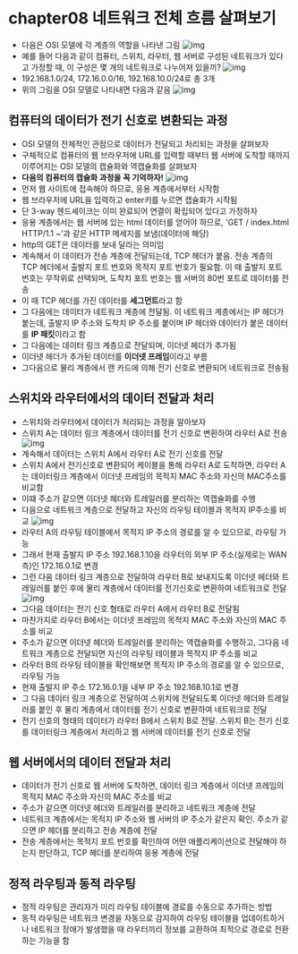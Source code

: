 # chapter08 네트워크 전체 흐름 살펴보기
- 다음은 OSI 모델에 각 계층의 역할을 나타낸 그림
![img](https://github.com/koni114/Network/blob/master/img/network_52.JPG)
- 예를 들어 다음과 같이 컴퓨터, 스위치, 라우터, 웹 서버로 구성된 네트워크가 있다고 가정할 때, 이 구성은 몇 개의 네트워크로 나누어져 있을끼? 
![img](https://github.com/koni114/Network/blob/master/img/network_53.JPG)
- 192.168.1.0/24, 172.16.0.0/16, 192.168.10.0/24로 총 3개
- 위의 그림을 OSI 모델로 나타내면 다음과 같음
![img](https://github.com/koni114/Network/blob/master/img/network_54.JPG)

## 컴퓨터의 데이터가 전기 신호로 변환되는 과정
- OSI 모델의 전체적인 관점으로 데이터가 전달되고 처리되는 과정을 살펴보자
- 구체적으로 컴퓨터의 웹 브라우저에 URL를 입력할 때부터 웹 서버에 도착할 때까지 이루어지는 OSI 모델의 캡슐화와 역캡슐화를 살펴보자
- <b>다음의 컴퓨터의 캡슐화 과정을 꼭 기억하자!</b>
![img](https://github.com/koni114/Network/blob/master/img/network_55.JPG)
- 먼저 웹 사이트에 접속해야 하므로, 응용 계층에서부터 시작함
- 웹 브라우저에 URL을 입력하고 enter키를 누르면 캡슐화가 시작됨
- 단 3-way 헨드셰이크는 이미 완료되어 연결이 확립되어 있다고 가정하자
- 응용 계층에서는 웹 서버에 있는 html 데이터를 얻어야 하므로, 'GET / index.html HTTP/1.1 ~'과 같은 HTTP 메세지를 보냄(데이터에 해당)
- http의 GET은 데이터를 보내 달라는 의미임
- 계속해서 이 데이터가 전송 계층에 전달되는데, TCP 헤더가 붙음. 전송 계층의 TCP 헤더에서 출발지 포트 번호와 목적지 포트 번호가 필요함. 이 때 출발지 포트 번호는 무작위로 선택되며, 도착치 포트 번호는 웹 서버의 80번 포트로 데이터를 전송
- 이 때 TCP 헤더를 가진 데이터를 <b>세그먼트</b>라고 함
- 그 다음에는 데이터가 네트워크 계층에 전달됨. 이 네트워크 계층에서는 IP 헤더가 붙는데, 출발지 IP 주소와 도착치 IP 주소를 붙이며 IP 헤더와 데이터가 붙은 데이터를 <b>IP 패킷</b>이라고 함  
- 그 다음에는 데이터 링크 계층으로 전달되며, 이더넷 헤더가 추가됨
- 이더넷 헤더가 추가된 데이터를 <b>이더넷 프레임</b>이라고 부름
- 그다음으로 물리 계층에서 랜 카드에 의해 전기 신호로 변환되어 네트워크로 전송됨

## 스위치와 라우터에서의 데이터 전달과 처리
- 스위치와 라우터에서 데이터가 처리되는 과정을 알아보자
- 스위치 A는 데이터 링크 계층에서 데이터를 전기 신호로 변환하여 라우터 A로 전송
![img](https://github.com/koni114/Network/blob/master/img/network_56.JPG)
- 계속해서 데이터는 스위치 A에서 라우터 A로 전기 신호를 전달
- 스위치 A에서 전기신호로 변환되어 케이블을 통해 라우터 A로 도착하면, 라우터 A는 데이터링크 계층에서 이더넷 프레임의 목적지 MAC 주소와 자신의 MAC주소를 비교함
- 이떄 주소가 같으면 이더넷 헤더와 트레일러를 분리하는 역캡슐화를 수행
- 다음으로 네트워크 계층으로 전달하고 자신의 라우팅 테이블과 목적지 IP주소를 비교
![img](https://github.com/koni114/Network/blob/master/img/network_57.JPG)
- 라우터 A의 라우팅 테이블에서 목적지 IP 주소의 경로를 알 수 있으므로, 라우팅 가능
- 그래서 현재 출발지 IP 주소 192.168.1.10을 라우터의 외부 IP 주소(실제로는 WAN 측)인 172.16.0.1로 변경
- 그런 다음 데이터 링크 계층으로 전달하여 라우터 B로 보내지도록 이더넷 헤더와 트레일러를 붙인 후에 물리 계층에서 데이터를 전기신호로 변환하여 네트워크로 전달
![img](https://github.com/koni114/Network/blob/master/img/network_58.JPG)
- 그다음 데이터는 전기 신호 형태로 라우터 A에서 라우터 B로 전달됨
- 마찬가지로 라우터 B에서는 이더넷 프레임의 목적지 MAC 주소와 자신의 MAC 주소를 비교
- 주소가 같으면 이더넷 헤더와 트레일러를 분리하는 역캡슐화를 수행하고, 그다음 네트워크 계층으로 전달되면 자신의 라우팅 테이블과 목적지 IP 주소를 비교
- 라우터 B의 라우팅 테이블을 확인해보면 목적지 IP 주소의 경로를 알 수 있으므로, 라우팅 가능
- 현재 출발지 IP 주소 172.16.0.1을 내부 IP 주소 192.168.10.1로 변경
- 그 다음 데이터 링크 계층으로 전달하여 스위치에 전달되도록 이더넷 헤더와 트레일러를 붙인 후 물리 계층에서 데이터를 전기 신호로 변환하여 네트워크로 전달
- 전기 신호의 형태의 데이터가 라우터 B에서 스위치 B로 전달. 스위치 B는 전기 신호를 데이터링크 계층에서 처리하고 웹 서버에 데이터를 전기 신호로 전달

## 웹 서버에서의 데이터 전달과 처리
- 데이터가 전기 신호로 웹 서버에 도착하면, 데이터 링크 계층에서 이더넷 프레임의 목적지 MAC 주소와 자신의 MAC 주소를 비교
- 주소가 같으면 이더넷 헤더와 트레일러를 분리하고 네트워크 계층에 전달
- 네트워크 계층에서는 목적지 IP 주소와 웹 서버의 IP 주소가 같은지 확인. 주소가 같으면 IP 헤더를 분리하고 전송 계층에 전달
- 전송 계층에서는 목적지 포트 번호를 확인하여 어떤 애플리케이션으로 전달해야 하는지 판단하고, TCP 헤더를 분리하여 응용 계층에 전달

## 정적 라우팅과 동적 라우팅
- 정적 라우팅은 관리자가 미리 라우팅 테이블에 경로를 수동으로 추가하는 방법
- 동적 라우팅은 네트워크 변경을 자동으로 감지하여 라우팅 테이블을 업데이트하거나 네트워크 장애가 발생했을 때 라우터끼리 정보를 교환하여 최적으로 경로로 전환하는 기능을 함